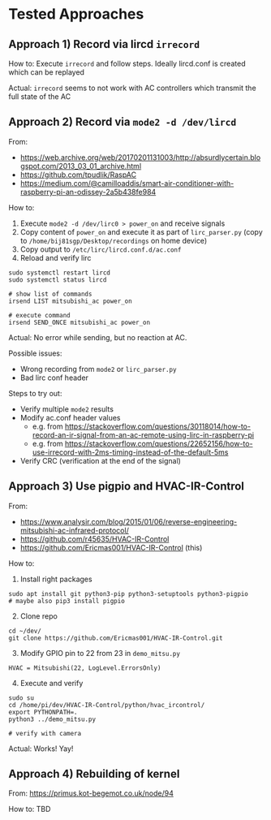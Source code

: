 # Tested Approaches

## Approach 1) Record via lircd `irrecord`

How to: Execute `irrecord` and follow steps. Ideally lircd.conf is created which can be replayed

Actual: `irrecord` seems to not work with AC controllers which transmit the full state of the AC

## Approach 2) Record via `mode2 -d /dev/lircd`

From: 

* https://web.archive.org/web/20170201131003/http://absurdlycertain.blogspot.com/2013_03_01_archive.html
* https://github.com/tpudlik/RaspAC
* https://medium.com/@camilloaddis/smart-air-conditioner-with-raspberry-pi-an-odissey-2a5b438fe984

How to: 

1) Execute `mode2 -d /dev/lirc0 > power_on` and receive signals
2) Copy content of `power_on` and execute it as part of `lirc_parser.py` (copy to `/home/bij81sgp/Desktop/recordings` on home device)
3) Copy output to `/etc/lirc/lircd.conf.d/ac.conf`
4) Reload and verify lirc
```
sudo systemctl restart lircd
sudo systemctl status lircd

# show list of commands
irsend LIST mitsubishi_ac power_on

# execute command
irsend SEND_ONCE mitsubishi_ac power_on
```

Actual: No error while sending, but no reaction at AC.

Possible issues:
* Wrong recording from `mode2` or `lirc_parser.py`
* Bad lirc conf header

Steps to try out:
* Verify multiple `mode2` results
* Modify ac.conf header values
    * e.g. from https://stackoverflow.com/questions/30118014/how-to-record-an-ir-signal-from-an-ac-remote-using-lirc-in-raspberry-pi
    * e.g. from https://stackoverflow.com/questions/22652156/how-to-use-irrecord-with-2ms-timing-instead-of-the-default-5ms
* Verify CRC (verification at the end of the signal)

## Approach 3) Use pigpio and HVAC-IR-Control

From: 
* https://www.analysir.com/blog/2015/01/06/reverse-engineering-mitsubishi-ac-infrared-protocol/
* https://github.com/r45635/HVAC-IR-Control
* https://github.com/Ericmas001/HVAC-IR-Control (this)

How to:

1) Install right packages
```
sudo apt install git python3-pip python3-setuptools python3-pigpio
# maybe also pip3 install pigpio
```

2) Clone repo
```
cd ~/dev/
git clone https://github.com/Ericmas001/HVAC-IR-Control.git
```

3) Modify GPIO pin to 22 from 23 in `demo_mitsu.py`
```
HVAC = Mitsubishi(22, LogLevel.ErrorsOnly)
```

4) Execute and verify
```
sudo su
cd /home/pi/dev/HVAC-IR-Control/python/hvac_ircontrol/
export PYTHONPATH=.
python3 ../demo_mitsu.py

# verify with camera
```

Actual: Works! Yay!

## Approach 4) Rebuilding of kernel

From: https://primus.kot-begemot.co.uk/node/94

How to: TBD